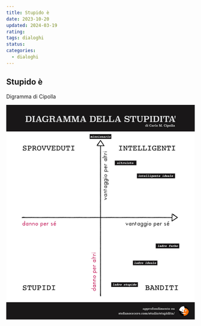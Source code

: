 ```yaml
---
title: Stupido è
date: 2023-10-20
updated: 2024-03-19
rating: 
tags: dialoghi
status: 
categories:
  - dialoghi
---
```

## Stupido è

Digramma di Cipolla

![](../../../assets/img/articles/diagramma-di-cipolla-stupidita_featured.jpg)
